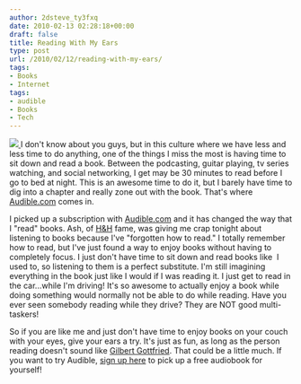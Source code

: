 ```yaml
---
author: 2dsteve_ty3fxq
date: 2010-02-13 02:28:18+00:00
draft: false
title: Reading With My Ears
type: post
url: /2010/02/12/reading-with-my-ears/
tags:
- Books
- Internet
tags:
- audible
- Books
- Tech
---
```


[![](http://www.bitsandbinary.com/wp-content/uploads/2010/02/headphones_main_image-150x150.gif)
](http://www.bitsandbinary.com/wp-content/uploads/2010/02/headphones_main_image.gif)I don't know about you guys, but in this culture where we have less and less time to do anything, one of the things I miss the most is having time to sit down and read a book. Between the podcasting, guitar playing, tv series watching, and social networking, I get may be 30 minutes to read before I go to bed at night. This is an awesome time to do it, but I barely have time to dig into a chapter and really zone out with the book. That's where [Audible.com](http://www.audible.com) comes in.

I picked up a subscription with [Audible.com](http://www.audible.com) and it has changed the way that I "read" books. Ash, of [H&H](http://www.horseshoes-handgrenades.com) fame, was giving me crap tonight about listening to books because I've "forgotten how to read." I totally remember how to read, but I've just found a way to enjoy books without having to completely focus. I just don't have time to sit down and read books like  I used to, so listening to them is a perfect substitute. I'm still imagining everything in the book just like I would if I was reading it. I just get to read in the car...while I'm driving! It's so awesome to actually enjoy a book while doing something would normally not be able to do while reading. Have you ever seen somebody reading while they drive? They are NOT good multi-taskers!

So if you are like me and just don't have time to enjoy books on your couch with your eyes, give your ears a try. It's just as fun, as long as the person reading doesn't sound like [Gilbert Gottfried](http://en.wikipedia.org/wiki/Gilbert_Godfried). That could be a little much. If you want to try Audible, [sign up here](http://www.audible.com/macbreak) to pick up a free audiobook for yourself!
